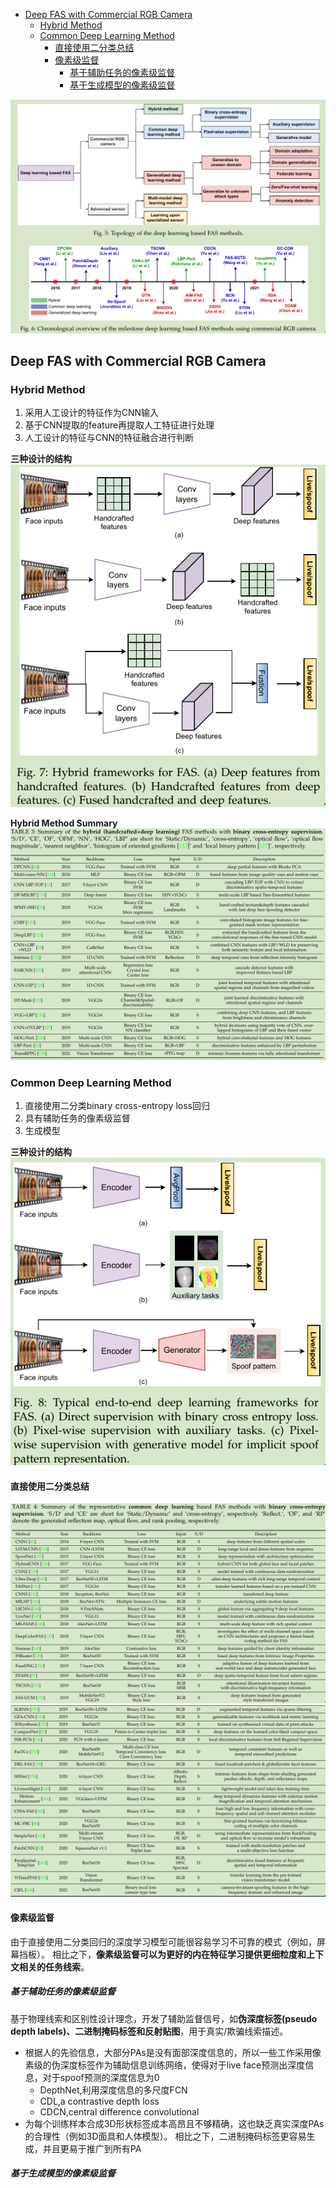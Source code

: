 * [Deep FAS with Commercial RGB Camera](#deep-fas-with-commercial-rgb-camera)
  - [Hybrid Method](#hybrid-method)
  - [Common Deep Learning Method](#common-deep-learning-method)
    + [直接使用二分类总结](#直接使用二分类总结)
    + [像素级监督](#像素级监督)
      * [基于辅助任务的像素级监督](#基于辅助任务的像素级监督)
      * [基于生成模型的像素级监督](#基于生成模型的像素级监督)


![F56](../imgs/FAS-Survey/F56.png) 

## Deep FAS with Commercial RGB Camera

### Hybrid Method
1. 采用人工设计的特征作为CNN输入
2. 基于CNN提取的feature再提取人工特征进行处理
3. 人工设计的特征与CNN的特征融合进行判断

**三种设计的结构**
![F7](../imgs/FAS-Survey/F7.png) 

**Hybrid Method Summary**
![T3](../imgs/FAS-Survey/T3.png) 

### Common Deep Learning Method
1. 直接使用二分类binary cross-entropy loss回归
2. 具有辅助任务的像素级监督
3. 生成模型

**三种设计的结构**
![F8](../imgs/FAS-Survey/F8.png) 

#### 直接使用二分类总结
![T4_1](../imgs/FAS-Survey/T4_1.png) 
![T4_2](../imgs/FAS-Survey/T4_2.png) 

#### 像素级监督
由于直接使用二分类回归的深度学习模型可能很容易学习不可靠的模式（例如，屏幕挡板）。
相比之下，**像素级监督可以为更好的内在特征学习提供更细粒度和上下文相关的任务线索**。

##### 基于辅助任务的像素级监督
基于物理线索和区别性设计理念，开发了辅助监督信号，如**伪深度标签(pseudo depth labels)、二进制掩码标签和反射贴图**，用于真实/欺骗线索描述。

- 根据人的先验信息，大部分PAs是没有面部深度信息的，所以一些工作采用像素级的伪深度标签作为辅助信息训练网络，使得对于live face预测出深度信息，对于spoof预测的深度信息为0
  * DepthNet,利用深度信息的多尺度FCN
  * CDL,a contrastive depth loss
  * CDCN,central difference convolutional
- 为每个训练样本合成3D形状标签成本高昂且不够精确，这也缺乏真实深度PAs的合理性（例如3D面具和人体模型）。
相比之下，二进制掩码标签更容易生成，并且更易于推广到所有PA

##### 基于生成模型的像素级监督

